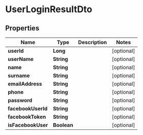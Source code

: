 # UserLoginResultDto

## Properties
Name | Type | Description | Notes
------------ | ------------- | ------------- | -------------
**userId** | **Long** |  |  [optional]
**userName** | **String** |  |  [optional]
**name** | **String** |  |  [optional]
**surname** | **String** |  |  [optional]
**emailAddress** | **String** |  |  [optional]
**phone** | **String** |  |  [optional]
**password** | **String** |  |  [optional]
**facebookUserId** | **String** |  |  [optional]
**facebookToken** | **String** |  |  [optional]
**isFacebookUser** | **Boolean** |  |  [optional]

